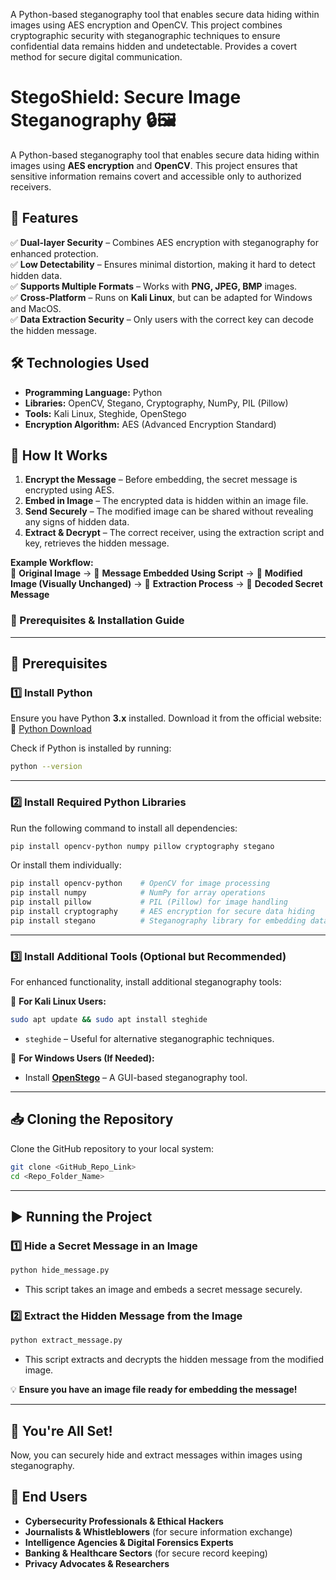 A Python-based steganography tool that enables secure data hiding within images using AES encryption and OpenCV. This project combines cryptographic security with steganographic techniques to ensure confidential data remains hidden and undetectable. Provides a covert method for secure digital communication.

# **StegoShield: Secure Image Steganography 🔒🖼️**  
A Python-based steganography tool that enables secure data hiding within images using **AES encryption** and **OpenCV**. This project ensures that sensitive information remains covert and accessible only to authorized receivers.  

## **🚀 Features**  
✅ **Dual-layer Security** – Combines AES encryption with steganography for enhanced protection.  
✅ **Low Detectability** – Ensures minimal distortion, making it hard to detect hidden data.  
✅ **Supports Multiple Formats** – Works with **PNG, JPEG, BMP** images.  
✅ **Cross-Platform** – Runs on **Kali Linux**, but can be adapted for Windows and MacOS.  
✅ **Data Extraction Security** – Only users with the correct key can decode the hidden message.  

## **🛠️ Technologies Used**  
- **Programming Language:** Python  
- **Libraries:** OpenCV, Stegano, Cryptography, NumPy, PIL (Pillow)  
- **Tools:** Kali Linux, Steghide, OpenStego  
- **Encryption Algorithm:** AES (Advanced Encryption Standard)  

## **📌 How It Works**  
1. **Encrypt the Message** – Before embedding, the secret message is encrypted using AES.  
2. **Embed in Image** – The encrypted data is hidden within an image file.  
3. **Send Securely** – The modified image can be shared without revealing any signs of hidden data.  
4. **Extract & Decrypt** – The correct receiver, using the extraction script and key, retrieves the hidden message.  

**Example Workflow:**  
🔹 **Original Image** → 🔹 **Message Embedded Using Script** → 🔹 **Modified Image (Visually Unchanged)** → 🔹 **Extraction Process** → 🔹 **Decoded Secret Message**  


### **📌 Prerequisites & Installation Guide**  
---
## **🔧 Prerequisites**  

### **1️⃣ Install Python**  
Ensure you have Python **3.x** installed. Download it from the official website:  
🔗 [Python Download](https://www.python.org/downloads/)  

Check if Python is installed by running:  
```bash
python --version
```

---

### **2️⃣ Install Required Python Libraries**  
Run the following command to install all dependencies:  
```bash
pip install opencv-python numpy pillow cryptography stegano
```

Or install them individually:  
```bash
pip install opencv-python    # OpenCV for image processing  
pip install numpy            # NumPy for array operations  
pip install pillow           # PIL (Pillow) for image handling  
pip install cryptography     # AES encryption for secure data hiding  
pip install stegano          # Steganography library for embedding data  
```

---

### **3️⃣ Install Additional Tools (Optional but Recommended)**  
For enhanced functionality, install additional steganography tools:  

🔹 **For Kali Linux Users:**  
```bash
sudo apt update && sudo apt install steghide
```
- `steghide` – Useful for alternative steganographic techniques.  

🔹 **For Windows Users (If Needed):**  
- Install **[OpenStego](https://www.openstego.com/)** – A GUI-based steganography tool.  

---

## **📥 Cloning the Repository**  
Clone the GitHub repository to your local system:  
```bash
git clone <GitHub_Repo_Link>
cd <Repo_Folder_Name>
```

---

## **▶️ Running the Project**  

### **1️⃣ Hide a Secret Message in an Image**  
```bash
python hide_message.py
```
- This script takes an image and embeds a secret message securely.  

### **2️⃣ Extract the Hidden Message from the Image**  
```bash
python extract_message.py
```
- This script extracts and decrypts the hidden message from the modified image.  

💡 **Ensure you have an image file ready for embedding the message!**  

---

## **🚀 You're All Set!**  
Now, you can securely hide and extract messages within images using steganography.  

## **👥 End Users**  
- **Cybersecurity Professionals & Ethical Hackers**  
- **Journalists & Whistleblowers** (for secure information exchange)  
- **Intelligence Agencies & Digital Forensics Experts**  
- **Banking & Healthcare Sectors** (for secure record keeping)  
- **Privacy Advocates & Researchers**  

